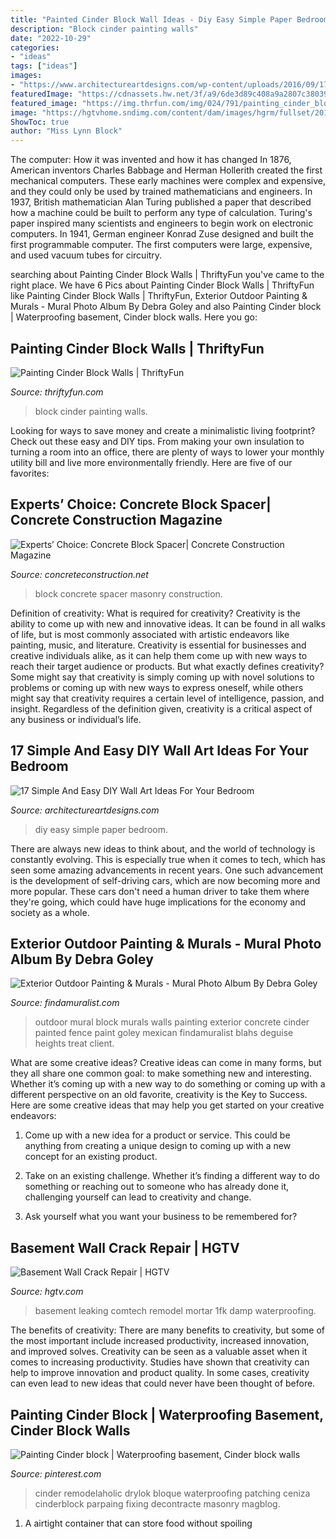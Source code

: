 ```yaml
---
title: "Painted Cinder Block Wall Ideas - Diy Easy Simple Paper Bedroom"
description: "Block cinder painting walls"
date: "2022-10-29"
categories:
- "ideas"
tags: ["ideas"]
images:
- "https://www.architectureartdesigns.com/wp-content/uploads/2016/09/17-Simple-And-Easy-DIY-Wall-Art-Ideas-For-Your-Bedroom-16.jpg"
featuredImage: "https://cdnassets.hw.net/3f/a9/6de3d89c408a9a2807c380395822/156777149-concrete-block-spacer-hero-tcm45-2211181.jpg"
featured_image: "https://img.thrfun.com/img/024/791/painting_cinder_block_walls_fancy1.jpg"
image: "https://hgtvhome.sndimg.com/content/dam/images/hgrm/fullset/2012/8/8/0/detp413_1fk-pushing-cement-into-crack_s4x3.jpg.rend.hgtvcom.616.462.suffix/1405512500939.jpeg"
ShowToc: true
author: "Miss Lynn Block"
---
```



The computer: How it was invented and how it has changed
In 1876, American inventors Charles Babbage and Herman Hollerith created the first mechanical computers. These early machines were complex and expensive, and they could only be used by trained mathematicians and engineers. In 1937, British mathematician Alan Turing published a paper that described how a machine could be built to perform any type of calculation. Turing's paper inspired many scientists and engineers to begin work on electronic computers. In 1941, German engineer Konrad Zuse designed and built the first programmable computer. The first computers were large, expensive, and used vacuum tubes for circuitry.

	

		
searching about Painting Cinder Block Walls | ThriftyFun you've came to the right place. We have 6 Pics about Painting Cinder Block Walls | ThriftyFun like Painting Cinder Block Walls | ThriftyFun, Exterior Outdoor Painting &amp; Murals - Mural Photo Album By Debra Goley and also Painting Cinder block | Waterproofing basement, Cinder block walls. Here you go:
		
    
## Painting Cinder Block Walls | ThriftyFun

<img loading=lazy src="https://img.thrfun.com/img/024/791/painting_cinder_block_walls_fancy1.jpg" onerror="this.onerror=null;this.src='https://tse1.mm.bing.net/th?id=OIP.95aEazGm2kcyNuoOggEJKAAAAA&amp;pid=15.1';" alt="Painting Cinder Block Walls | ThriftyFun">

_Source: thriftyfun.com_

>block cinder painting walls. 

	

Looking for ways to save money and create a minimalistic living footprint? Check out these easy and DIY tips. From making your own insulation to turning a room into an office, there are plenty of ways to lower your monthly utility bill and live more environmentally friendly. Here are five of our favorites: 

    
## Experts’ Choice: Concrete Block Spacer| Concrete Construction Magazine

<img loading=lazy src="https://cdnassets.hw.net/3f/a9/6de3d89c408a9a2807c380395822/156777149-concrete-block-spacer-hero-tcm45-2211181.jpg" onerror="this.onerror=null;this.src='https://tse3.mm.bing.net/th?id=OIP.noRHK8oZF_rH506bWT9jwgHaE8&amp;pid=15.1';" alt="Experts’ Choice: Concrete Block Spacer| Concrete Construction Magazine">

_Source: concreteconstruction.net_

>block concrete spacer masonry construction. 

	

Definition of creativity: What is required for creativity?
Creativity is the ability to come up with new and innovative ideas. It can be found in all walks of life, but is most commonly associated with artistic endeavors like painting, music, and literature. Creativity is essential for businesses and creative individuals alike, as it can help them come up with new ways to reach their target audience or products. But what exactly defines creativity? Some might say that creativity is simply coming up with novel solutions to problems or coming up with new ways to express oneself, while others might say that creativity requires a certain level of intelligence, passion, and insight. Regardless of the definition given, creativity is a critical aspect of any business or individual’s life.

    
## 17 Simple And Easy DIY Wall Art Ideas For Your Bedroom

<img loading=lazy src="https://www.architectureartdesigns.com/wp-content/uploads/2016/09/17-Simple-And-Easy-DIY-Wall-Art-Ideas-For-Your-Bedroom-16.jpg" onerror="this.onerror=null;this.src='https://tse4.mm.bing.net/th?id=OIP._u3dCzHGLMJLPCTmql3igQHaLL&amp;pid=15.1';" alt="17 Simple And Easy DIY Wall Art Ideas For Your Bedroom">

_Source: architectureartdesigns.com_

>diy easy simple paper bedroom. 

	

There are always new ideas to think about, and the world of technology is constantly evolving. This is especially true when it comes to tech, which has seen some amazing advancements in recent years. One such advancement is the development of self-driving cars, which are now becoming more and more popular. These cars don't need a human driver to take them where they're going, which could have huge implications for the economy and society as a whole.

    
## Exterior Outdoor Painting &amp; Murals - Mural Photo Album By Debra Goley

<img loading=lazy src="https://www.findamuralist.com/photos/main/1281-6-goley-outdoor-mural.jpg" onerror="this.onerror=null;this.src='https://tse2.mm.bing.net/th?id=OIP.7VTPpDn-UYLUPz8dGRnWywHaJ4&amp;pid=15.1';" alt="Exterior Outdoor Painting &amp; Murals - Mural Photo Album By Debra Goley">

_Source: findamuralist.com_

>outdoor mural block murals walls painting exterior concrete cinder painted fence paint goley mexican findamuralist blahs deguise heights treat client. 

	

What are some creative ideas?
Creative ideas can come in many forms, but they all share one common goal: to make something new and interesting. Whether it’s coming up with a new way to do something or coming up with a different perspective on an old favorite, creativity is the Key to Success. Here are some creative ideas that may help you get started on your creative endeavors: 
1. Come up with a new idea for a product or service. This could be anything from creating a unique design to coming up with a new concept for an existing product.

2. Take on an existing challenge. Whether it’s finding a different way to do something or reaching out to someone who has already done it, challenging yourself can lead to creativity and change.

3. Ask yourself what you want your business to be remembered for?

    
## Basement Wall Crack Repair | HGTV

<img loading=lazy src="https://hgtvhome.sndimg.com/content/dam/images/hgrm/fullset/2012/8/8/0/detp413_1fk-pushing-cement-into-crack_s4x3.jpg.rend.hgtvcom.616.462.suffix/1405512500939.jpeg" onerror="this.onerror=null;this.src='https://tse4.mm.bing.net/th?id=OIP.TSsW4oQeRF6VZ4BwE-thdgHaFj&amp;pid=15.1';" alt="Basement Wall Crack Repair | HGTV">

_Source: hgtv.com_

>basement leaking comtech remodel mortar 1fk damp waterproofing. 

	

The benefits of creativity: There are many benefits to creativity, but some of the most important include increased productivity, increased innovation, and improved solves.
Creativity can be seen as a valuable asset when it comes to increasing productivity. Studies have shown that creativity can help to improve innovation and product quality. In some cases, creativity can even lead to new ideas that could never have been thought of before.

    
## Painting Cinder Block | Waterproofing Basement, Cinder Block Walls

<img loading=lazy src="https://i.pinimg.com/736x/46/29/5e/46295e3773fa87c59aff6882326e441b.jpg" onerror="this.onerror=null;this.src='https://tse1.mm.bing.net/th?id=OIP.3Qqstrjv1xnA0P5olpCQCgHaOn&amp;pid=15.1';" alt="Painting Cinder block | Waterproofing basement, Cinder block walls">

_Source: pinterest.com_

>cinder remodelaholic drylok bloque waterproofing patching ceniza cinderblock parpaing fixing decontracte masonry magblog. 

	

1. A airtight container that can store food without spoiling 

